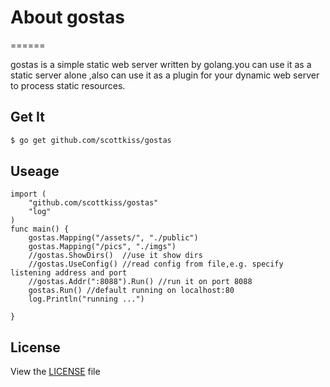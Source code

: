 # About gostas
======

  gostas is a simple static web server written by golang.you can use it as a static server
  alone ,also can use it as a plugin for your dynamic web server to process static resources.
  
## Get It
```bash
$ go get github.com/scottkiss/gostas
```

## Useage
```golang
import (
	"github.com/scottkiss/gostas"
	"log"
)
func main() {
	gostas.Mapping("/assets/", "./public")
	gostas.Mapping("/pics", "./imgs")
	//gostas.ShowDirs()  //use it show dirs 
	//gostas.UseConfig() //read config from file,e.g. specify listening address and port
	//gostas.Addr(":8088").Run() //run it on port 8088
	gostas.Run() //default running on localhost:80
	log.Println("running ...")

}
```

## License
View the [LICENSE](https://github.com/scottkiss/gostas/blob/master/LICENSE) file